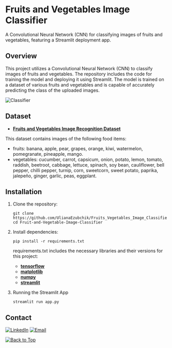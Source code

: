 # Fruits and Vegetables Image Classifier
A Convolutional Neural Network (CNN) for classifying images of fruits and vegetables, featuring a Streamlit deployment app.

## Overview

This project utilizes a Convolutional Neural Network (CNN) to classify images of fruits and vegetables. The repository includes the code for training the model and deploying it using Streamlit. The model is trained on a dataset of various fruits and vegetables and is capable of accurately predicting the class of the uploaded images.

![Classifier](https://github.com/UlianaEzubchik/Fruits_Vegetables_Image_Classifier/assets/88460922/70d91e72-a8dd-4fba-be7f-95a5513112a2)

## Dataset

- **[Fruits and Vegetables Image Recognition Dataset](https://www.kaggle.com/datasets/kritikseth/fruit-and-vegetable-image-recognition?select=train)**

This dataset contains images of the following food items:

- fruits: banana, apple, pear, grapes, orange, kiwi, watermelon, pomegranate, pineapple, mango.
- vegetables: cucumber, carrot, capsicum, onion, potato, lemon, tomato, raddish, beetroot, cabbage, lettuce, spinach, soy bean, cauliflower, bell pepper, chilli pepper, turnip, corn, sweetcorn, sweet potato, paprika, jalepeño, ginger, garlic, peas, eggplant.

## Installation

1. Clone the repository:
   ```
   git clone https://github.com/UlianaEzubchik/Fruits_Vegetables_Image_Classifier.git
   cd Fruit-and-Vegetable-Image-Classifier
   ```
   
2. Install dependencies:
   ```
   pip install -r requirements.txt
   ```
   requirements.txt includes the necessary libraries and their versions for this project:
   
   - **[tensorflow](https://www.tensorflow.org)**
   - **[matplotlib](https://matplotlib.org/)**
   - **[numpy](https://numpy.org/)**
   - **[streamlit](https://streamlit.io)**
     
3. Running the Streamlit App
   ```
   streamlit run app.py
   ```
   
## Contact
[![LinkedIn](https://img.shields.io/badge/-LinkedIn-blue?style=flat-square&logo=Linkedin&logoColor=white&link=https://www.linkedin.com/in/ulyana-yezubchyk/)](https://www.linkedin.com/in/ulyana-yezubchyk/)
[![Email](https://img.shields.io/badge/Email-ulyaa.071@gmail.com-green.svg)](mailto:your_email@example.com)

[![Back to Top](https://img.shields.io/badge/-Back_to_Top-blue?style=flat-square)](#Fruits-and-Vegetables-Image-Classifier)
